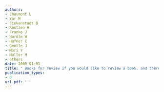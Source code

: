 ```yaml
---
authors: 
- Chaumont L 
- Yor M 
- Finkenstadt B 
- Rootzen H 
- Franke J 
- Hardle W 
- Hafner C 
- Gentle J 
- Mori Y 
- Muller M 
- others  
date: 2005-01-01
title: " Books for review If you would like to review a book, and thereby to retain it for your collection, please contact the Book Reviews Editor, whose details can be found by clicking on <U+2018>books currently available<U+2019>in the information on the Royal Statistical Society<U+2019>s Web site "
publication_types:
- 0
url_pdf: ''
---
```

